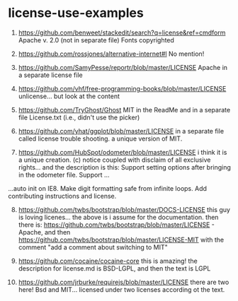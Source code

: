 license-use-examples
====================
1. https://github.com/benweet/stackedit/search?q=license&ref=cmdform
Apache v. 2.0 (not in separate file)
Fonts copyrighted

2. https://github.com/rossjones/alternative-internet#l
No mention!

3. https://github.com/SamyPesse/reportr/blob/master/LICENSE
Apache in a separate license file

4. https://github.com/vhf/free-programming-books/blob/master/LICENSE
unlicense...
but look at the content

5. https://github.com/TryGhost/Ghost
MIT in the ReadMe
and in a separate file License.txt (i.e., didn't use the picker)

6. https://github.com/yhat/ggplot/blob/master/LICENSE
in a separate file called license trouble shooting. a unique version of MIT. 

7. https://github.com/HubSpot/odometer/blob/master/LICENSE
i think it is a unique creation. (c) notice coupled with disclaim of all exclusive rights... and the description is this:  Support setting options after bringing in the odometer file. Support …

…auto init on IE8. Make digit formatting safe from infinite loops. Add contributing instructions and license.

8. https://github.com/twbs/bootstrap/blob/master/DOCS-LICENSE
this guy is loving licenes... the above is i assume for the documentation.
then there is:
https://github.com/twbs/bootstrap/blob/master/LICENSE - Apache, and then https://github.com/twbs/bootstrap/blob/master/LICENSE-MIT with the comment "add a comment about switching to MIT"

9. https://github.com/cocaine/cocaine-core
this is amazing! the description for license.md is BSD-LGPL, and then the text is LGPL

10. https://github.com/jrburke/requirejs/blob/master/LICENSE
there are two here! Bsd and MIT... licensed under two licenses according ot the text. 


